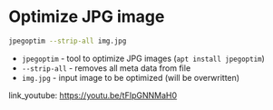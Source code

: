 # Optimize JPG image

```bash
jpegoptim --strip-all img.jpg
```

- `jpegoptim` - tool to optimize JPG images (```apt install jpegoptim```)
- `--strip-all` - removes all meta data from file
- `img.jpg` - input image to be optimized (will be overwritten)


link_youtube: https://youtu.be/tFIpGNNMaH0
